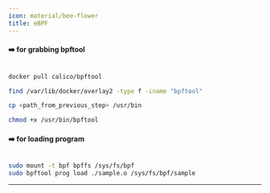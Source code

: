 ```yaml
---
icon: material/bee-flower
title: eBPF
---
```


#### :arrow_right: for grabbing bpftool

```bash linenums="1"

docker pull calico/bpftool

find /var/lib/docker/overlay2 -type f -iname "bpftool"

cp <path_from_previous_step> /usr/bin

chmod +x /usr/bin/bpftool

```


#### :arrow_right: for loading program

```bash linenums="1"

sudo mount -t bpf bpffs /sys/fs/bpf
sudo bpftool prog load ./sample.o /sys/fs/bpf/sample

```


---
